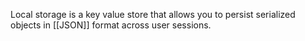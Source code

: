 Local storage is a key value store that allows you to persist serialized objects in [[JSON]] format across user sessions.